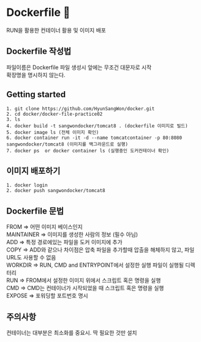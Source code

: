 # Dockerfile :whale:
 RUN을 활용한 컨테이너 활용 및 이미지 배포  
## Dockerfile 작성법
 파일이름은 Dockerfile 파일 생성시 앞에는 무조건 대문자로 시작  
 확장명을 명시하지 않는다.

## Getting started
    1. git clone https://github.com/HyunSangWon/docker.git  
    2. cd docker/docker-file-practice02
    3. ls
    4. docker build -t sangwondocker/tomcat8 . (dockerfile 이미지로 빌드)  
    5. docker image ls (전체 이미지 확인)
    6. docker container run -it -d --name tomcatcontainer -p 80:8080 sangwondocker/tomcat8 (이미지를 백그라운드로 실행)  
    7. docker ps  or docker container ls (실행중인 도커컨테이너 확인)  
## 이미지 배포하기
    1. docker login  
    2. docker push sangwondocker/tomcat8  
## Dockerfile 문법
 FROM => 어떤 이미지 베이스인지  
 MAINTAINER => 이미지를 생성한 사람의 정보 (필수 아님)  
 ADD => 특정 경로에있는 파일을 도커 이미지에 추가  
 COPY => ADD와 같으나 차이점은 압축 파일을 추가할때 압출을 해체하지 않고, 파일 URL도 사용할 수 없음  
 WORKDIR => RUN, CMD and ENTRYPOINT에서 설정한 실행 파일이 실행될 디렉터리  
 RUN => FROM에서 설정한 이미지 위에서 스크립트 혹은 명령을 실행  
 CMD => CMD는 컨테이너가 시작되었을 때 스크립트 혹은 명령을 실행  
 EXPOSE => 포워딩할 포트번호 명시  
 
## 주의사항
 컨테이너는 대부분은 최소화를 중요시. 딱 필요한 것만 설치
 
